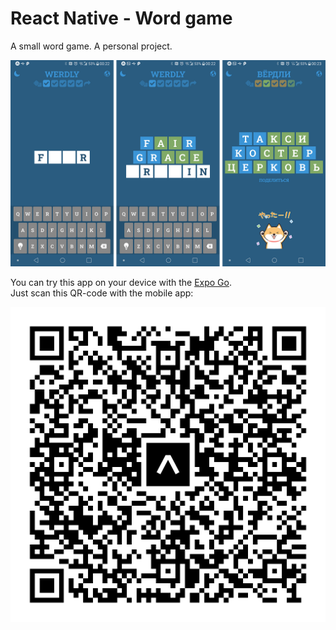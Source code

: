 # React Native - Word game
A small word game. A personal project.

![Screenshots](readme/werdly.png)

You can try this app on your device with the [Expo Go](https://expo.dev/client). \
Just scan this QR-code with the mobile app:

![QR Code](readme/eas-qr.svg)
